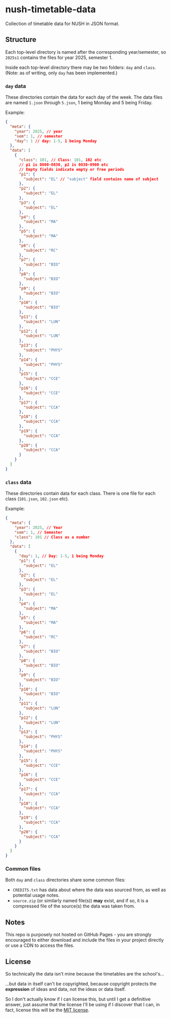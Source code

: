 # nush-timetable-data
Collection of timetable data for NUSH in JSON format.

## Structure
Each top-level directory is named after the corresponding year/semester, so `2025s1` contains the files for year 2025, semester 1.

Inside each top-level directory there may be two folders: `day` and `class`. (Note: as of writing, only `day` has been implemented.)

### `day` data
These directories contain the data for each day of the week. The data files are named `1.json` through `5.json`, 1 being Monday and 5 being Friday.

Example:
```json
{
  "meta": {
    "year": 2025, // year
    "sem": 1, // semester
    "day": 1 // day: 1-5, 1 being Monday
  },
  "data": [
    {
      "class": 101, // Class: 101, 102 etc
      // p1 is 0800-0830, p2 is 0830-0900 etc
      // Empty fields indicate empty or free periods
      "p1": {
        "subject": "EL" // "subject" field contains name of subject
      },
      "p2": {
        "subject": "EL"
      },
      "p3": {
        "subject": "EL"
      },
      "p4": {
        "subject": "MA"
      },
      "p5": {
        "subject": "MA"
      },
      "p6": {
        "subject": "RC"
      },
      "p7": {
        "subject": "BIO"
      },
      "p8": {
        "subject": "BIO"
      },
      "p9": {
        "subject": "BIO"
      },
      "p10": {
        "subject": "BIO"
      },
      "p11": {
        "subject": "LUN"
      },
      "p12": {
        "subject": "LUN"
      },
      "p13": {
        "subject": "PHYS"
      },
      "p14": {
        "subject": "PHYS"
      },
      "p15": {
        "subject": "CCE"
      },
      "p16": {
        "subject": "CCE"
      },
      "p17": {
        "subject": "CCA"
      },
      "p18": {
        "subject": "CCA"
      },
      "p19": {
        "subject": "CCA"
      },
      "p20": {
        "subject": "CCA"
      }
    }
  ]
}
```

### `class` data
These directories contain data for each class. There is one file for each class (`101.json`, `102.json` etc).

Example:
```json
{
  "meta": {
    "year": 2025, // Year
    "sem": 1, // Semester
    "class": 101 // Class as a number
  },
  "data": [
    {
      "day": 1, // Day: 1-5, 1 being Monday
      "p1": {
        "subject": "EL"
      },
      "p2": {
        "subject": "EL"
      },
      "p3": {
        "subject": "EL"
      },
      "p4": {
        "subject": "MA"
      },
      "p5": {
        "subject": "MA"
      },
      "p6": {
        "subject": "RC"
      },
      "p7": {
        "subject": "BIO"
      },
      "p8": {
        "subject": "BIO"
      },
      "p9": {
        "subject": "BIO"
      },
      "p10": {
        "subject": "BIO"
      },
      "p11": {
        "subject": "LUN"
      },
      "p12": {
        "subject": "LUN"
      },
      "p13": {
        "subject": "PHYS"
      },
      "p14": {
        "subject": "PHYS"
      },
      "p15": {
        "subject": "CCE"
      },
      "p16": {
        "subject": "CCE"
      },
      "p17": {
        "subject": "CCA"
      },
      "p18": {
        "subject": "CCA"
      },
      "p19": {
        "subject": "CCA"
      },
      "p20": {
        "subject": "CCA"
      }
    }
  ]
}
```

### Common files
Both `day` and `class` directories share some common files:
- `CREDITS.txt` has data about where the data was sourced from, as well as potential usage notes. 
- `source.zip` (or similarly named file(s)) **may** exist, and if so, it is a compressed file of the source(s) the data was taken from.

## Notes
This repo is purposely not hosted on GitHub Pages - you are strongly encouraged to either download and include the files in your project directly or use a CDN to access the files.

## License
So technically the data isn't mine because the timetables are the school's...

...but data in itself can't be copyrighted, because copyright protects the **expression** of ideas and data, not the ideas or data itself.

So I don't actually know if I can license this, but until I get a definitive answer, just assume that the license I'll be using if I discover that I can, in fact, license this will be the [MIT license](https://choosealicense.com/licenses/mit/).